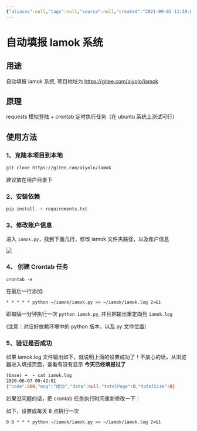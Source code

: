 ```yaml
---
{"aliases":null,"tags":null,"source":null,"created":"2021-09-03 11:39:00","updated":"2023-03-07 15:52:46","uid":null,"title":"自动填报 iamok 系统","dg-publish":true,"permalink":"/Pages/自动填报 iamok 系统/","dgPassFrontmatter":true,"noteIcon":""}
---
```



# 自动填报 Iamok 系统

## 用途

自动填报 iamok 系统, 项目地址为 https://gitee.com/aiyolo/iamok

## 原理

requests 模拟登陆 + crontab 定时执行任务（在 ubuntu 系统上测试可行）

## 使用方法

### 1、克隆本项目到本地

```bash
git clone https://gitee.com/aiyolo/iamok
```

建议放在用户目录下

### 2、安装依赖

```bash
pip install -r requirements.txt
```

### 3、修改账户信息

进入 `iamok.py`，找到下面几行，修改 iamok 文件夹路径，以及账户信息

![](https://pic3.zhimg.com/80/v2-ad54afec6a723c7e2781ab053e36a8aa_1440w.webp)

### 4、 创建 Crontab 任务

```text
crontab -e
```

在最后一行添加:

```
* * * * * python ~/iamok/iamok.py >> ~/iamok/iamok.log 2>&1
```

即每隔一分钟执行一次 `python iamok.py`, 并且把输出重定向到 `iamok.log`

(注意：对应好依赖环境中的 python 版本，以及 py 文件位置)

### 5、验证是否成功

如果 iamok.log 文件输出如下，就说明上面的设置成功了！不放心的话，从浏览器进入填报页面，查看有没有显示 **今天已经填报过了**

```bash
(base) ➜  ~ cat iamok.log
2020-06-07 00:42:01
{"code":200,"msg":"成功","data":null,"totalPage":0,"totalSize":0}
```

如果没问题的话，把 crontab 任务执行时间重新修改一下：

如下，设置成每天 8 点执行一次

```
0 8 * * * python ~/iamok/iamok.py >> ~/iamok/iamok.log 2>&1
```
